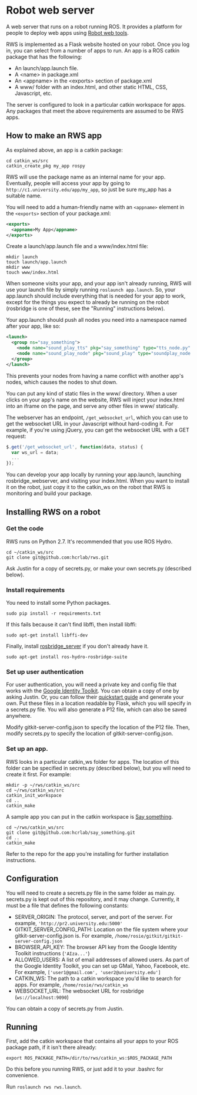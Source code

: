 # Robot web server

A web server that runs on a robot running ROS. It provides a platform for people to deploy web apps using [Robot web tools](http://robotwebtools.org/).

RWS is implemented as a Flask website hosted on your robot. Once you log in, you can select from a number of apps to run. An app is a ROS catkin package that has the following:
* An launch/app.launch file.
* A &lt;name&gt; in package.xml
* An &lt;appname&gt; in the &lt;exports&gt; section of package.xml
* A www/ folder with an index.html, and other static HTML, CSS, Javascript, etc.

The server is configured to look in a particular catkin workspace for apps. Any packages that meet the above requirements are assumed to be RWS apps.

## How to make an RWS app
As explained above, an app is a catkin package:
```
cd catkin_ws/src
catkin_create_pkg my_app rospy
```

RWS will use the package name as an internal name for your app. Eventually, people will access your app by going to `http://c1.university.edu/app/my_app`, so just be sure my_app has a suitable name.

You will need to add a human-friendly name with an `<appname>` element in the `<exports>` section of your package.xml:
```xml
<exports>
  <appname>My App</appname>
</exports>
```

Create a launch/app.launch file and a www/index.html file:
```
mkdir launch
touch launch/app.launch
mkdir www
touch www/index.html
```

When someone visits your app, and your app isn't already running, RWS will use your launch file by simply running `roslaunch app.launch`. So, your app.launch should include everything that is needed for your app to work, except for the things you expect to already be running on the robot (rosbridge is one of these, see the "Running" instructions below).

Your app.launch should push all nodes you need into a namespace named after your app, like so:
```xml
<launch>
  <group ns="say_something">
    <node name="sound_play_tts" pkg="say_something" type="tts_node.py" />
    <node name="sound_play_node" pkg="sound_play" type="soundplay_node.py" />
  </group>
</launch>
```

This prevents your nodes from having a name conflict with another app's nodes, which causes the nodes to shut down.

You can put any kind of static files in the www/ directory. When a user clicks on your app's name on the website, RWS will inject your index.html into an iframe on the page, and serve any other files in www/ statically.

The webserver has an endpoint, `/get_websocket_url`, which you can use to get the websocket URL in your Javascript without hard-coding it. For example, if you're using jQuery, you can get the websocket URL with a GET request:
```js
$.get('/get_websocket_url', function(data, status) {
  var ws_url = data;
  ...
});
```

You can develop your app locally by running your app.launch, launching rosbridge_webserver, and visiting your index.html. When you want to install it on the robot, just copy it to the catkin_ws on the robot that RWS is monitoring and build your package.

## Installing RWS on a robot

### Get the code
RWS runs on Python 2.7. It's recommended that you use ROS Hydro.

```
cd ~/catkin_ws/src
git clone git@github.com:hcrlab/rws.git
```

Ask Justin for a copy of secrets.py, or make your own secrets.py (described below).

### Install requirements
You need to install some Python packages.
```
sudo pip install -r requirements.txt
```
If this fails because it can't find libffi, then install libffi:

```
sudo apt-get install libffi-dev
```

Finally, install [rosbridge_server](http://wiki.ros.org/rosbridge_server) if you don't already have it.
```
sudo apt-get install ros-hydro-rosbridge-suite
```

### Set up user authentication
For user authentication, you will need a private key and config file that works with the [Google Identity Toolkit](https://developers.google.com/identity-toolkit/quickstart/python). You can obtain a copy of one by asking Justin. Or, you can follow their [quickstart guide](https://developers.google.com/identity-toolkit/quickstart/python) and generate your own. Put these files in a location readable by Flask, which you will specify in a secrets.py file. You will also generate a P12 file, which can also be saved anywhere.

Modify gitkit-server-config.json to specify the location of the P12 file. Then, modify secrets.py to specify the location of gitkit-server-config.json. 

### Set up an app.
RWS looks in a particular catkin_ws folder for apps. The location of this folder can be specified in secrets.py (described below), but you will need to create it first. For example:
```
mkdir -p ~/rws/catkin_ws/src
cd ~/rws/catkin_ws/src
catkin_init_workspace
cd ..
catkin_make
```

A sample app you can put in the catkin workspace is [Say something](https://github.com/hcrlab/say_something).
```
cd ~/rws/catkin_ws/src
git clone git@github.com:hcrlab/say_something.git
cd ..
catkin_make
```

Refer to the repo for the app you're installing for further installation instructions.

## Configuration
You will need to create a secrets.py file in the same folder as main.py. secrets.py is kept out of this repository, and it may change. Currently, it must be a file that defines the following constants:
* SERVER_ORIGIN: The protocol, server, and port of the server. For example, `'http://pr2.university.edu:5000'`
* GITKIT_SERVER_CONFIG_PATH: Location on the file system where your gitkit-server-config.json is. For example, `/home/rosie/gitkit/gitkit-server-config.json`
* BROWSER_API_KEY: The browser API key from the Google Identity Toolkit instructions (`'AIza...'`)
* ALLOWED_USERS: A list of email addresses of allowed users. As part of the Google Identity Toolkit, you can set up GMail, Yahoo, Facebook, etc. For example, `['user1@gmail.com', 'user2@university.edu']`
* CATKIN_WS: The path to a catkin workspace you'd like to search for apps. For example, `/home/rosie/rws/catkin_ws`
* WEBSOCKET_URL: The websocket URL for rosbridge (`ws://localhost:9090`)

You can obtain a copy of secrets.py from Justin.

## Running
First, add the catkin workspace that contains all your apps to your ROS package path, if it isn't there already:
```
export ROS_PACKAGE_PATH=/dir/to/rws/catkin_ws:$ROS_PACKAGE_PATH
```
Do this before you running RWS, or just add it to your .bashrc for convenience.

Run `roslaunch rws rws.launch`.
